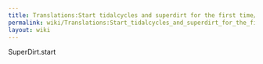 ```yaml
---
title: Translations:Start tidalcycles and superdirt for the first time/5/zh-tw
permalink: wiki/Translations:Start_tidalcycles_and_superdirt_for_the_first_time/5/zh-tw/
layout: wiki
---
```


SuperDirt.start
